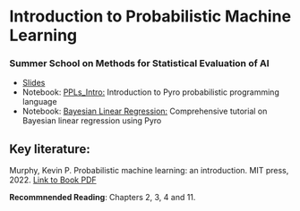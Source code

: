 # Introduction to Probabilistic Machine Learning 
### Summer School on Methods for Statistical Evaluation of AI


* [Slides](https://github.com/PGM-Lab/2025-MSE-AI/raw/main/slides/2025_SummerSchool_MSE_AI.pdf)
* Notebook: [PPLs_Intro:](https://colab.research.google.com/github/PGM-Lab/2025-MSE-AI/blob/main/notebooks/PPLs_Intro.ipynb) Introduction to Pyro probabilistic programming language
* Notebook: [Bayesian Linear Regression:](https://colab.research.google.com/github/PGM-Lab/2025-MSE-AI/blob/main/notebooks/BayesianLinearRegression.ipynb) Comprehensive tutorial on Bayesian linear regression using Pyro

## Key literature: 

Murphy, Kevin P. Probabilistic machine learning: an introduction. MIT press, 2022. [Link to Book PDF](https://probml.github.io/pml-book/book1.html)

**Recommnended Reading**: Chapters 2, 3, 4 and 11. 



